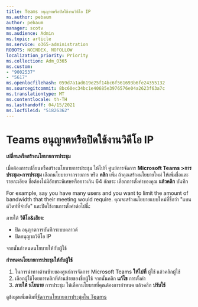 ```yaml
---
title: Teams อนุญาตหรือปิดใช้งานวิดีโอ IP
ms.author: pebaum
author: pebaum
manager: scotv
ms.audience: Admin
ms.topic: article
ms.service: o365-administration
ROBOTS: NOINDEX, NOFOLLOW
localization_priority: Priority
ms.collection: Adm_O365
ms.custom:
- "9002537"
- "5617"
ms.openlocfilehash: 059d7a1ad619e25f14bc6f561693b6fe24355132
ms.sourcegitcommit: 8bc60ec34bc1e40685e3976576e04a2623f63a7c
ms.translationtype: MT
ms.contentlocale: th-TH
ms.lasthandoff: 04/15/2021
ms.locfileid: "51826362"
---
```

# <a name="teams-allow-or-disable-ip-video"></a>Teams อนุญาตหรือปิดใช้งานวิดีโอ IP

**เปลี่ยนหรือสร้างนโยบายการประชุม**

เมื่อต้องการเปลี่ยนหรือสร้างนโยบายการประชุม ให้ไปที่ ศูนย์การจัดการ **Microsoft Teams >การประชุม>การประชุม** เลือกนโยบายจากรายการ หรือ **คลิก** เพิ่ม ถ้าคุณสร้างนโยบายใหม่ ให้เพิ่มชื่อและรายละเอียด ชื่อต้องไม่มีอักขระพิเศษหรือยาวเกิน 64 อักขระ เลือกการตั้งค่าของคุณ **แล้วคลิก** บันทึก

For example, say you have many users and you want to limit the amount of bandwidth that their meeting would require. คุณจะสร้างนโยบายแบบใหม่ที่ชื่อว่า "แบนด์วิดท์ที่จํากัด" และปิดใช้งานการตั้งค่าต่อไปนี้:

ภายใต้ **วิดีโอ&เสียง**:

- ปิด อนุญาตการบันทึกระบบคลาวด์
- ปิดอนุญาตวิดีโอ IP

จากนั้นกําหนดนโยบายให้กับผู้ใช้

**กําหนดนโยบายการประชุมให้กับผู้ใช้**

1. ในการนําทางด้านซ้ายของศูนย์การจัดการ Microsoft Teams **ให้ไปที่** ผู้ใช้ แล้วคลิกผู้ใช้
2. เลือกผู้ใช้โดยการคลิกที่ด้านซ้ายของชื่อผู้ใช้ จากนั้นคลิก **แก้ไข** การตั้งค่า
3. **ภายใต้ นโยบาย** การประชุม ให้เลือกนโยบายที่คุณต้องการกําหนด แล้วคลิก **ปรับใช้**

ดูข้อมูลเพิ่มเติมที่[จัดการนโยบายการประชุมใน Teams](https://docs.microsoft.com/microsoftteams/meeting-policies-in-teams)
